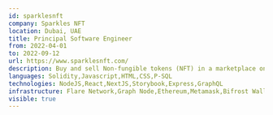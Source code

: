 ```yaml
---
id: sparklesnft
company: Sparkles NFT
location: Dubai, UAE
title: Principal Software Engineer
from: 2022-04-01
to: 2022-09-12
url: https://www.sparklesnft.com/
description: Buy and sell Non-fungible tokens (NFT) in a marketplace on the Flare Network.
languages: Solidity,Javascript,HTML,CSS,P-SQL
technologies: NodeJS,React,NextJS,Storybook,Express,GraphQL
infrastructure: Flare Network,Graph Node,Ethereum,Metamask,Bifrost Wallet,AWS,Docker,Kubernetes,PostgreSQL,Github,Github Actions
visible: true
---
```

